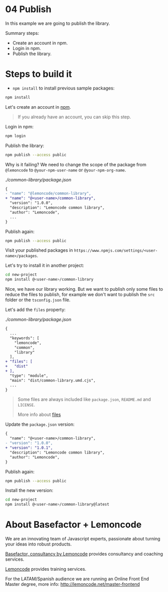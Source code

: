 # 04 Publish

In this example we are going to publish the library.

Summary steps:

- Create an account in npm.
- Login in npm.
- Publish the library.

# Steps to build it

- `npm install` to install previous sample packages:

```bash
npm install
```

Let's create an account in [npm](https://www.npmjs.com/signup).

> If you already have an account, you can skip this step.

Login in npm:

```bash
npm login
```

Publish the library:

```bash
npm publish --access public
```

Why is it failing? We need to change the scope of the package from `@lemoncode` to `@your-npm-user-name` or `@your-npm-org-name`.

_./common-library/package.json_

```diff
{
- "name": "@lemoncode/common-library",
+ "name": "@<user-name>/common-library",
  "version": "1.0.0",
  "description": "Lemoncode common library",
  "author": "Lemoncode",
  ...
}
```

Publish again:

```bash
npm publish --access public
```

Visit your published packages in `https://www.npmjs.com/settings/<user-name>/packages`.

Let's try to install it in another project:

```bash
cd new-project
npm install @<user-name>/common-library
```

Nice, we have our library working. But we want to publish only some files to reduce the files to publish, for example we don't want to publish the `src` folder or the `tsconfig.json` file.

Let's add the `files` property:

_./common-library/package.json_

```diff
{
  ...
  "keywords": [
    "lemoncode",
    "common",
    "library"
  ],
+ "files": [
+   "dist"
+ ],
  "type": "module",
  "main": "dist/common-library.umd.cjs",
  ...
}
```

> Some files are always included like `package.json`, `README.md` and `LICENSE`.
>
> More info about [files](https://docs.npmjs.com/cli/v7/configuring-npm/package-json#files)

Update the `package.json` version:

```diff
{
  "name": "@<user-name>/common-library",
- "version": "1.0.0",
+ "version": "1.0.1",
  "description": "Lemoncode common library",
  "author": "Lemoncode",
}
```

Publish again:

```bash
npm publish --access public
```

Install the new version:

```bash
cd new-project
npm install @<user-name>/common-library@latest
```

# About Basefactor + Lemoncode

We are an innovating team of Javascript experts, passionate about turning your ideas into robust products.

[Basefactor, consultancy by Lemoncode](http://www.basefactor.com) provides consultancy and coaching services.

[Lemoncode](http://lemoncode.net/services/en/#en-home) provides training services.

For the LATAM/Spanish audience we are running an Online Front End Master degree, more info: http://lemoncode.net/master-frontend
